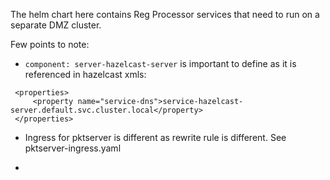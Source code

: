 The helm chart here contains Reg Processor services that need to run on a separate DMZ cluster. 

Few points to note:

* `component: server-hazelcast-server` is important to define as it is referenced in hazelcast xmls:
```
 <properties>
     <property name="service-dns">service-hazelcast-server.default.svc.cluster.local</property>
 </properties>
```
* Ingress for pktserver is different as rewrite rule is different.  See pktserver-ingress.yaml

*   
